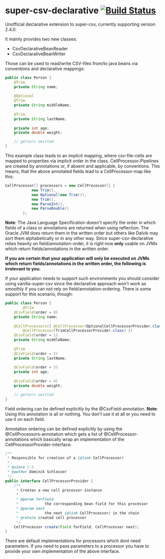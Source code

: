 # super-csv-declarative [![Build Status](https://travis-ci.org/dkschlos/super-csv-declarative.svg?branch=master)](https://travis-ci.org/dkschlos/super-csv-declarative)

Unofficial declarative extension to super-csv, currently supporting version 2.4.0.

It mainly provides two new classes:
- CsvDeclarativeBeanReader
- CsvDeclarativeBeanWriter

Those can be used to read/write CSV-files from/to java beans via conventions and declarative mappings:

```Java
public class Person {
	@Trim
	private String name;
	
	@Optional
	@Trim
	private String middleName;
	
	@Trim
	private String lastName;
	
	private int age;
	private double weight;

	// getters omitted
}
```

This example class leads to an implicit mapping, where csv-file-cells are mapped to properties via implicit order in the class.
CellProcessor-Pipelines are created by annotations or, if absent and applicable, by conventions.
This means, that the above annotated fields lead to a CellProcessor-map like this:

```Java
CellProcessor[] processors = new CellProcessor[] {
			new Trim(),
			new Optional(new Trim()),
			new Trim(),
			new ParseInt(),
			new ParseDouble()	
		};
```

**Note**: The Java Language Specification doesn't specify the order in which fields of a class or annotations are returned when using reflection. The Oracle JVM does return them in the written order but others like Dalvik may sort them alphabetically or in any other way.
Since super-csv-declarative relies heavily on field/annotation-order, it is right now **only** usable on JVMs which return fields/annotations in the written order.

**If you are certain that your application will only be executed on JVMs which return fields/annotations in the written order, the following is irrelevant to you.**

If your application needs to support such environments you should consider using vanilla-super-csv since the declarative approach won't work as smoothly if you can not rely on field/annotation-ordering.
There is some support for this scenario, though:

```Java
public class Person {
        @Trim
	@CsvField(order = 0)
	private String name;
	
	@CellProcessors({ @CellProcessor(OptionalCellProcessorProvider.class),
		@CellProcessor(TrimCellProcessorProvider.class) })
	@CsvField(order = 1)
	private String middleName;
	
	@Trim
	@CsvField(order = 2)
	private String lastName;
	
	@CsvField(order = 3)
	private int age;
	
	@CsvField(order = 4)
	private double weight;

	// getters omitted
}
```

Field ordering can be defined explicitly by the @CsvField-annotation.
**Note**: Using this annotation is all or nothing. You don't use it at all or you need to use it on each field.

Annotation ordering can be defined explicitly by using the @CellProcessors-annotation which gets a list of @CellProcessor-annotations which basically wrap an implementation of the CellProcessorProvider-interface:


```Java
/**
 * Responsible for creation of a {@link CellProcessor}
 * 
 * @since 2.5
 * @author Dominik Schlosser
 */
public interface CellProcessorProvider {
	/**
	 * Creates a new cell processor-instance
	 * 
	 * @param forField
	 *            the corresponding bean-field for this processor
	 * @param next
	 *            the next {@link CellProcessor} in the chain
	 * @return created cell processor
	 */
	CellProcessor create(Field forField, CellProcessor next);
}
```

There are default implementations for processors which dont need parameters. If you need to pass parameters to a processor you have to provide your own implementation of the above interface.
